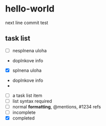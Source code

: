 # hello-world
next line
commit test
## task list

- [ ] nesplnena uloha
- doplnkove info

-[x] splnena uloha
- doplnkove info
- 
- [ ] a task list item
- [ ] list syntax required
- [ ] normal **formatting**, @mentions, #1234 refs
- [ ] incomplete
- [x] completed
